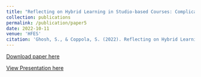 ```yaml
---
title: "Reflecting on Hybrid Learning in Studio-based Courses: Complications and Effectiveness during the Pandemic and Beyond"
collection: publications
permalink: /publication/paper5
date: 2022-10-11
venue: 'HFES'
citation: 'Ghosh, S., & Coppola, S. (2022). Reflecting on Hybrid Learning in Studio-based Courses: Complications and Effectiveness during the Pandemic and Beyond. Proceedings of the Human Factors and Ergonomics Society Annual Meeting, 66(1), 2108–2112. https://doi.org/10.1177/1071181322661116'
---
```

[Download paper here](https://sourojitghosh.github.io/files/1071181322661116.pdf)

[View Presentation here](https://docs.google.com/presentation/d/1sfbVaxfIBaQBFEwjm6faX-qT-mbX_S3kxE_mI79QwbI/edit?usp=sharing)

